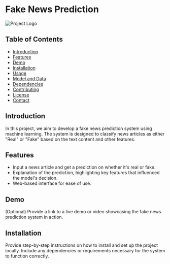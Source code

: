 # Fake News Prediction

![Project Logo](link_to_logo_image_if_available.png)

## Table of Contents
- [Introduction](#introduction)
- [Features](#features)
- [Demo](#demo)
- [Installation](#installation)
- [Usage](#usage)
- [Model and Data](#model-and-data)
- [Dependencies](#dependencies)
- [Contributing](#contributing)
- [License](#license)
- [Contact](#contact)

## Introduction

In this project, we aim to develop a fake news prediction system using machine learning. The system is designed to classify news articles as either "Real" or "Fake" based on the text content and other features.

## Features

- Input a news article and get a prediction on whether it's real or fake.
- Explanation of the prediction, highlighting key features that influenced the model's decision.
- Web-based interface for ease of use.

## Demo

(Optional) Provide a link to a live demo or video showcasing the fake news prediction system in action.

## Installation

Provide step-by-step instructions on how to install and set up the project locally. Include any dependencies or requirements necessary for the system to function correctly.


